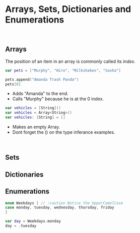 # Arrays, Sets, Dictionaries and Enumerations
<br/>

## Arrays

The position of an item in an array is commonly called its *index*.

```swift
var pets = ["Murphy", "Hiro", "Milkshakes", "Sasha"]

pets.append("Amanda Trash Panda")
pets[0]
```
- Adds "Amanda" to the end.
- Calls "Murphy" because he is at the 0 index.

```swift
var vehicles = [String]()
var vehicles = Array<String>()
var vehicles: [String] = []
```
- Makes an empty Array.
- Dont forget the () on the type inferance examples.
<br/>
  
## Sets
## Dictionaries
## Enumerations

```swift
enum Weekdays { // :caution Notice the UpperCamelCase
case monday, tuesday, wednesday, thursday, friday
}

var day = Weekdays.monday
day = .tuesday
```

